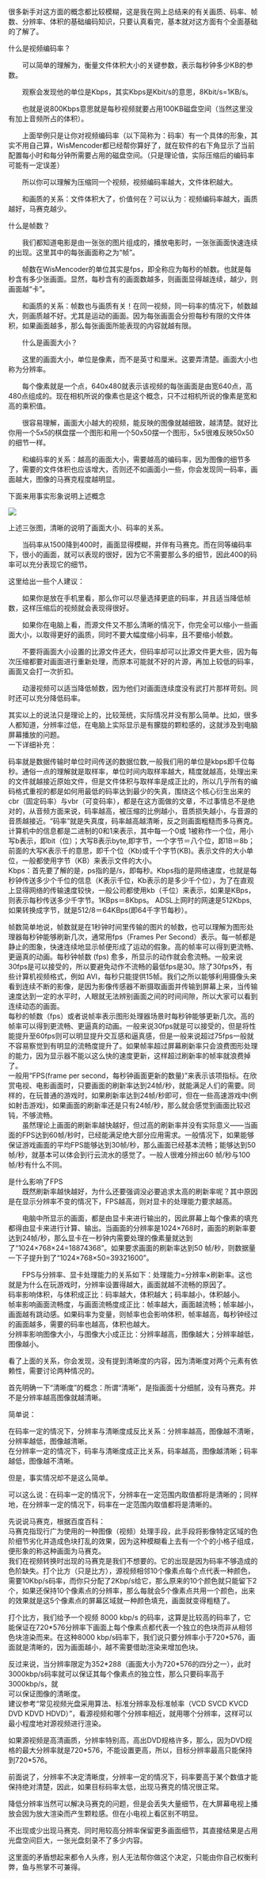 很多新手对这方面的概念都比较模糊，这是我在网上总结来的有关画质、码率、帧数、分辨率、体积的基础编码知识，只要认真看完，基本就对这方面有个全面基础的了解了。  

什么是视频编码率？

　　可以简单的理解为，衡量文件体积大小的关键参数，表示每秒钟多少KB的参数。

　　观察会发现他的单位是Kbps，其实Kbps是Kbit/s的意思，8Kbit/s=1KB/s。

　　也就是说800Kbps意思就是每秒视频就要占用100KB磁盘空间（当然这里没有加上音频所占的体积）。

　　上面举例只是让你对视频编码率（以下简称为：码率）有一个具体的形象，其实不用自己算，WisMencoder都已经帮你算好了，就在软件的右下角显示了当前配置每小时和每分钟所需要占用的磁盘空间。（只是理论值，实际压缩后的编码率可能有一定误差）

　　所以你可以理解为压缩同一个视频，视频编码率越大，文件体积越大。

　　和画质的关系：文件体积大了，价值何在？可以认为：视频编码率越大，画质越好，马赛克越少。

什么是帧数？

　　我们都知道电影是由一张张的图片组成的，播放电影时，一张张画面快速连续的出现。这里其中的每张画面称之为“帧”。

　　帧数在WisMencoder的单位其实是fps，即全称应为每秒的帧数。也就是每秒含有多少张画面。显然，每秒含有的画面数越多，则画面显得越连续，越少，则画面越“卡”。

　　和画质的关系：帧数也与画质有关！在同一视频，同一码率的情况下，帧数越大，则画质越不好。尤其是运动的画面。因为每张画面会分担每秒有限的文件体积，如果画面越多，那么每张画面所能表现的内容就越有限。

　　什么是画面大小？

　　这里的画面大小，单位是像素，而不是英寸和厘米。这要弄清楚。画面大小也称为分辨率。

　　每个像素就是一个点，640x480就表示该视频的每张画面是由宽640点，高480点组成的。现在相机所说的像素也是这个概念，只不过相机所说的像素是宽和高的乘积值。

　　很容易理解，画面大小越大的视频，能反映的图像就越细致，越清楚。就好比你用一个5x5的棋盘摆一个图形和用一个50x50摆一个图形，5x5很难反映50x50的细节一样。

　　和编码率的关系：越高的画面大小，需要越高的编码率，因为图像的细节多了，需要的文件体积也应该增大，否则还不如画面小一些，你会发现同一码率，画面越大，图像的马赛克程度越明显。

下面来用事实形象说明上述概念

![](https://com123.kf5.com/attachments/download/3320910/00158c8f2939e51e53fd4388a2acb75/?filename=blob.png)

上述三张图，清晰的说明了画面大小、码率的关系。

　　当码率从1500降到400时，画面显得模糊，并伴有马赛克。而在同等编码率下，很小的画面，就可以表现的很好，因为它不需要那么多的细节，因此400的码率可以充分表现它的细节。

这里给出一些个人建议：

　　如果你是放在手机里看，那么你可以尽量选择更底的码率，并且适当降低帧数，这样压缩后的视频就会表现得很好。

　　如果你在电脑上看，而源文件又不那么清晰的情况下，你完全可以缩小一些画面大小，以取得更好的画质，同时不要大幅度缩小码率，且不要缩小帧数。

　　不要将画面大小设置的比源文件还大，但码率却可以比源文件更大些，因为每次压缩都要对画面进行重新处理，而原本可能就不好的片源，再加上较低的码率，画面又会打一次折扣。

　　动漫视频可以适当降低帧数，因为他们对画面连续度没有武打片那样苛刻。同时还可以充分降低码率。

其实以上的说法只是理论上的，比较笼统，实际情况并没有那么简单。比如，很多人都知道，分辨率过低，在电脑上实际显示是有朦胧的颗粒感的，这就涉及到电脑屏幕播放的问题。  
一下详细补充：

码率就是数据传输时单位时间传送的数据位数,一般我们用的单位是kbps即千位每秒。通俗一点的理解就是取样率，单位时间内取样率越大，精度就越高，处理出来的文件就越接近原始文件，但是文件体积与取样率是成正比的，所以几乎所有的编码格式重视的都是如何用最低的码率达到最少的失真，围绕这个核心衍生出来的cbr（固定码率）与vbr（可变码率），都是在这方面做的文章，不过事情总不是绝对的，从音频方面来说，码率越高，被压缩的比例越小，音质损失越小，与音源的音质越接近。“码率”就是失真度，码率越高越清晰，反之则画面粗糙而多马赛克。计算机中的信息都是二进制的0和1来表示，其中每一个0或 1被称作一个位，用小写b表示，即bit（位）；大写B表示byte,即字节，一个字节＝八个位，即1B＝8b；前面的大写K表示千的意思，即千个位（Kb)或千个字节(KB)。表示文件的大小单位，一般都使用字节（KB）来表示文件的大小。  
Kbps：首先要了解的是，ps指的是/s，即每秒。Kbps指的是网络速度，也就是每秒钟传送多少个千位的信息（K表示千位，Kb表示的是多少千个位），为了在直观上显得网络的传输速度较快，一般公司都使用kb（千位）来表示，如果是KBps，则表示每秒传送多少千字节。1KBps＝8Kbps。 ADSL上网时的网速是512Kbps,如果转换成字节，就是512/8＝64KBps(即64千字节每秒）。

帧数简单地说，帧数就是在1秒钟时间里传输的图片的帧数，也可以理解为图形处理器每秒钟能够刷新几次，通常用fps（Frames Per Second）表示。每一帧都是静止的图象，快速连续地显示帧便形成了运动的假象。高的帧率可以得到更流畅、更逼真的动画。每秒钟帧数 (fps) 愈多，所显示的动作就会愈流畅。一般来说30fps是可以接受的，所以要避免动作不流畅的最低fps是30。除了30fps外，有些计算机视频格式，例如 AVI，每秒只能提供15帧。我们之所以能够利用摄像头来看到连续不断的影像，是因为影像传感器不断摄取画面并传输到屏幕上来，当传输速度达到一定的水平时，人眼就无法辨别画面之间的时间间隙，所以大家可以看到连续动态的画面。  
每秒的帧数（fps）或者说帧率表示图形处理器场景时每秒钟能够更新几次。高的帧率可以得到更流畅、更逼真的动画。一般来说30fps就是可以接受的，但是将性能提升至60fps则可以明显提升交互感和逼真感，但是一般来说超过75fps一般就不容易察觉到有明显的流畅度提升了。如果帧率超过屏幕刷新率只会浪费图形处理的能力，因为显示器不能以这么快的速度更新，这样超过刷新率的帧率就浪费掉了。  
一般用“FPS(frame per second，每秒钟画面更新的数量)”来表示该项指标。在欣赏电视、电影画面时，只要画面的刷新率达到24帧/秒，就能满足人们的需要。同样的，在玩普通的游戏时，如果刷新率达到24帧/秒即可，但在一些高速游戏中(例如射击游戏)，如果画面的刷新率还是只有24帧/秒，那么就会感觉到画面比较迟钝，不够流畅。   
　　虽然理论上画面的刷新率越快越好，但过高的刷新率并没有实际意义——当画面的FPS达到60帧/秒时，已经能满足绝大部分应用需求。一般情况下，如果能够保证游戏画面的平均FPS能够达到30帧/秒，那么画面已经基本流畅；能够达到50帧/秒，就基本可以体会到行云流水的感觉了。一般人很难分辨出60 帧/秒与100帧/秒有什么不同。

是什么影响了FPS   
　　既然刷新率越快越好，为什么还要强调没必要追求太高的刷新率呢？其中原因是在显示分辨率不变的情况下，FPS越高，则对显卡的处理能力要求越高。

　　电脑中所显示的画面，都是由显卡来进行输出的，因此屏幕上每个像素的填充都得由显卡来进行计算、输出。当画面的分辨率是1024×768时，画面的刷新率要达到24帧/秒，那么显卡在一秒钟内需要处理的像素量就达到了“1024×768×24=18874368”。如果要求画面的刷新率达到50 帧/秒，则数据量一下子提升到了“1024×768×50=39321600”。

　　FPS与分辨率、显卡处理能力的关系如下：处理能力=分辨率×刷新率。这也就是为什么在玩游戏时，分辨率设置得越大，画面就越不流畅的原因了。  
码率影响体积，与体积成正比：码率越大，体积越大；码率越小，体积越小。  
帧率影响画面流畅度，与画面流畅度成正比：帧率越大，画面越流畅；帧率越小，画面越有跳动感。如果码率为变量，则帧率也会影响体积，帧率越高，每秒钟经过的画面越多，需要的码率也越高，体积也越大。  
分辨率影响图像大小，与图像大小成正比：分辨率越高，图像越大；分辨率越低，图像越小。

看了上面的关系，你会发现，没有提到清晰度的内容，因为清晰度对两个元素有依赖性，需要讨论两种情况的。

首先明确一下“清晰度”的概念：所谓“清晰”，是指画面十分细腻，没有马赛克。并不是分辨率越高图像就越清晰。

简单说：

在码率一定的情况下，分辨率与清晰度成反比关系：分辨率越高，图像越不清晰，分辨率越低，图像越清晰。  
在分辨率一定的情况下，码率与清晰度成正比关系，码率越高，图像越清晰；码率越低，图像越不清晰。

但是，事实情况却不是这么简单。

可以这么说：在码率一定的情况下，分辨率在一定范围内取值都将是清晰的；同样地，在分辨率一定的情况下，码率在一定范围内取值都将是清晰的。

先说说马赛克，根据百度百科：  
马赛克指现行广为使用的一种图像（视频）处理手段，此手段将影像特定区域的色阶细节劣化并造成色块打乱的效果，因为这种模糊看上去有一个个的小格子组成，便形象的称这种画面为马赛克。  
我们在视频转换时出现的马赛克是我们不想要的。它的出现是因为码率不够造成的色阶缺失。打个比方（只是比方），源视频相邻10个像素点每个点代表一种颜色，需要10Kbp/s码率，而你只分配了2Kbp/s给它，那么原来的10个颜色就只能留下2个，如果还保持10个像素点的分辨率，那么每就会5个像素点共用一个颜色，出来的效果就是这5个像素点的屏幕区域就一种颜色填充，画面就变得粗糙了。

打个比方，我们给予一个视频 8000 kbp/s 的码率，这算是比较高的码率了，它能保证在720\*576分辨率下画面上每个像素点都代表一个独立的色块而非从相邻色块渲染而来。在这种8000 kbp/s码率下，我们说只要分辨率小于720\*576，画面就是清晰的，因为画面越小，越不需要借助渲染来增加色块。

反过来说，当分辨率限定为352\*288（画面大小为720\*576的四分之一），此时3000kbp/s码率就可以保证其每个像素点的独立性，那么只要码率高于3000kbp/s，就  
可以保证图像的清晰度。  
建议参考“常见视频光盘采用算法、标准分辨率及标准帧率（VCD SVCD KVCD DVD KDVD HDVD）”，看源视频和哪个分辨率相近，就用哪个分辨率，这样可以最小程度地对源视频进行渲染。

如果源视频是高清画质，分辨率特别高，高出DVD规格许多，那么，因为DVD规格的最大分辨率就是720\*576，不能设置更高，所以，目标分辨率最高只能保持到720\*576。

前面说了，分辨率不决定清晰度，分辨率一定的情况下，码率要高于某个数值才能保持绝对清楚，因此，如果目标码率太低，出现马赛克的情况很正常。

降低分辨率当然可以解决马赛克的问题，但是会丢失大量细节，在大屏幕电视上播放会因为放大渲染而产生颗粒感。但在小电视上看区别不明显。

不出现或少出现马赛克、同时用较高分辨率保留更多画面细节，其直接结果是占用光盘空间巨大，一张光盘刻录不了多少内容。

这里面的矛盾想起来都令人头疼，别人无法帮你做这个决定，只能由你自己权衡利弊，鱼与熊掌不可兼得。